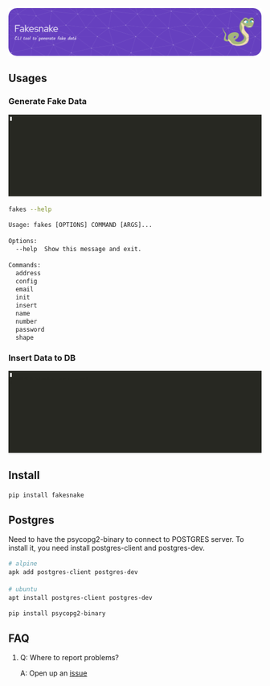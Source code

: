 ![FakeSnake_Logo](https://raw.githubusercontent.com/Vin-Cento/fakesnake/master/assets/banner.png)

## Usages

### Generate Fake Data

![generate demo](https://raw.githubusercontent.com/Vin-Cento/fakesnake/master/assets/generate_demo.gif)

```bash
fakes --help
```

    Usage: fakes [OPTIONS] COMMAND [ARGS]...

    Options:
      --help  Show this message and exit.

    Commands:
      address
      config
      email
      init
      insert
      name
      number
      password
      shape

### Insert Data to DB

![insert demo](https://raw.githubusercontent.com/Vin-Cento/fakesnake/master/assets/insert_demo.gif)

## Install

```bash
pip install fakesnake
```

## Postgres

Need to have the psycopg2-binary to connect to POSTGRES server. To install it, you need install postgres-client and postgres-dev.

```bash
# alpine
apk add postgres-client postgres-dev

# ubuntu
apt install postgres-client postgres-dev
```

```bash
pip install psycopg2-binary
```

## FAQ

1.  Q: Where to report problems?

    A: Open up an [issue](https://github.com/Vin-Cento/fakesnake/issues/new)
